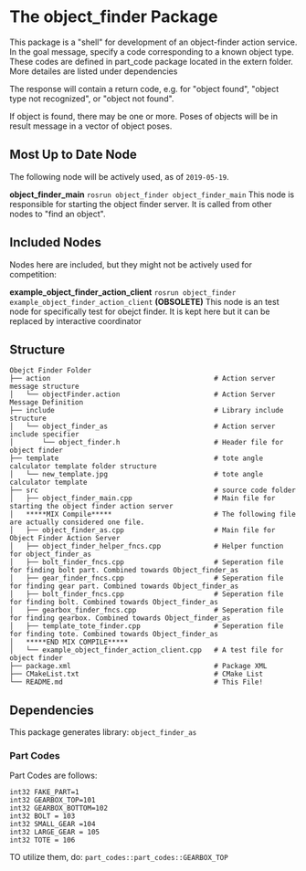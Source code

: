 # The object_finder Package

This package is a "shell" for development of an object-finder action service.
In the goal message, specify a code corresponding to a known object type.
These codes are defined in part_code package located in the extern folder. More detailes are listed under dependencies

The response will contain a return code, e.g. for "object found", "object type not recognized", or "object not found".  

If object is found, there may be one or more.  Poses of objects will be in result message in a vector of object poses.

## Most Up to Date Node

The following node will be actively used, as of `2019-05-19`.

**object_finder_main** `rosrun object_finder object_finder_main`
This node is responsible for starting the object finder server. It is called from other nodes to "find an object".

## Included Nodes

Nodes here are included, but they might not be actively used for competition:

**example_object_finder_action_client** `rosrun object_finder example_object_finder_action_client` **(OBSOLETE)**
This node is an test node for specifically test for obejct finder. It is kept here but it can be replaced by interactive coordinator

## Structure

    Obejct Finder Folder
    ├── action                                        # Action server message structure
    │   └── objectFinder.action                       # Action Server Message Definition
    ├── include                                       # Library include structure
    │   └── object_finder_as                          # Action server include specifier
    │       └── object_finder.h                       # Header file for object finder
    ├── template                                      # tote angle calculator template folder structure
    │   └── new_template.jpg                          # tote angle calculator template
    ├── src                                           # source code folder
    │   ├── object_finder_main.cpp                    # Main file for starting the object finder action server
    │   *****MIX Compile*****                         # The following file are actually considered one file.
    │   ├── object_finder_as.cpp                      # Main file for Object Finder Action Server
    │   ├── object_finder_helper_fncs.cpp             # Helper function for object_finder_as
    │   ├── bolt_finder_fncs.cpp                      # Seperation file for finding bolt part. Combined towards Object_finder_as
    │   ├── gear_finder_fncs.cpp                      # Seperation file for finding gear part. Combined towards Object_finder_as
    │   ├── bolt_finder_fncs.cpp                      # Seperation file for finding bolt. Combined towards Object_finder_as
    │   ├── gearbox_finder_fncs.cpp                   # Seperation file for finding gearbox. Combined towards Object_finder_as
    │   ├── template_tote_finder.cpp                  # Seperation file for finding tote. Combined towards Object_finder_as
    │   *****END MIX COMPILE*****
    │   └── example_object_finder_action_client.cpp   # A test file for object finder
    ├── package.xml                                   # Package XML
    ├── CMakeList.txt                                 # CMake List
    └── README.md                                     # This File!

## Dependencies

This package generates library: `object_finder_as`

### Part Codes

Part Codes are follows:

    int32 FAKE_PART=1
    int32 GEARBOX_TOP=101
    int32 GEARBOX_BOTTOM=102
    int32 BOLT = 103
    int32 SMALL_GEAR =104
    int32 LARGE_GEAR = 105
    int32 TOTE = 106

TO utilize them, do: `part_codes::part_codes::GEARBOX_TOP`